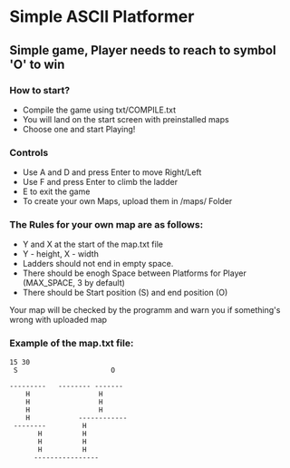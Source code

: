# Simple ASCII Platformer
## Simple game, Player needs to reach to symbol 'O' to win
### How to start?
  - Compile the game using txt/COMPILE.txt
  - You will land on the start screen with preinstalled maps
  - Choose one and start Playing!

### Controls
  - Use A and D and press Enter to move Right/Left
  - Use F and press Enter to climb the ladder
  - E to exit the game
  - To create your own Maps, upload them in /maps/ Folder

### The Rules for your own map are as follows:
 - Y and X at the start of the map.txt file
 - Y - height, X - width
 - Ladders should not end in empty space.
 - There should be enogh Space between Platforms for Player (MAX_SPACE, 3 by default)
 - There should be Start position (S) and end position (O)

Your map will be checked by the programm and warn you if something's wrong with uploaded map
### Example of the map.txt file:

```
15 30
 S                       O  
                            
---------   -------- ------- 
    H                 H     
    H                 H     
    H                 H     
    H            ------------
 --------         H         
       H          H         
       H          H         
       H          H          
      ----------------      
```
